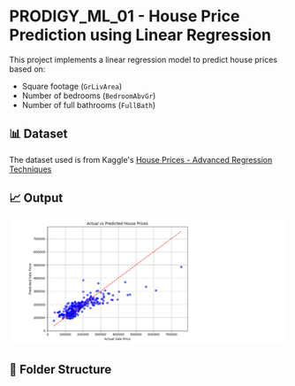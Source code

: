 # PRODIGY_ML_01 - House Price Prediction using Linear Regression

This project implements a linear regression model to predict house prices based on:
- Square footage (`GrLivArea`)
- Number of bedrooms (`BedroomAbvGr`)
- Number of full bathrooms (`FullBath`)

## 📊 Dataset
The dataset used is from Kaggle's [House Prices - Advanced Regression Techniques](https://www.kaggle.com/c/house-prices-advanced-regression-techniques/data)

## 📈 Output
![Screenshot](notebooks/output_plot.png) <!-- Replace with your actual plot screenshot filename -->



## 📁 Folder Structure

